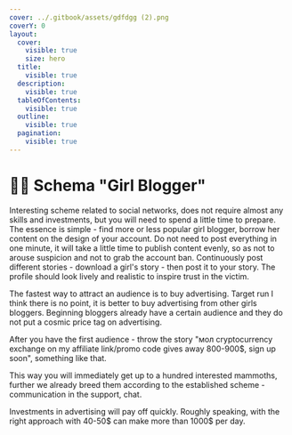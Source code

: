 ```yaml
---
cover: ../.gitbook/assets/gdfdgg (2).png
coverY: 0
layout:
  cover:
    visible: true
    size: hero
  title:
    visible: true
  description:
    visible: true
  tableOfContents:
    visible: true
  outline:
    visible: true
  pagination:
    visible: true
---
```


# 👩‍🦰 Schema "Girl Blogger"

Interesting scheme related to social networks, does not require almost any skills and investments, but you will need to spend a little time to prepare. The essence is simple - find more or less popular girl blogger, borrow her content on the design of your account. Do not need to post everything in one minute, it will take a little time to publish content evenly, so as not to arouse suspicion and not to grab the account ban. Continuously post different stories - download a girl's story - then post it to your story. The profile should look lively and realistic to inspire trust in the victim.

The fastest way to attract an audience is to buy advertising. Target run I think there is no point, it is better to buy advertising from other girls bloggers. Beginning bloggers already have a certain audience and they do not put a cosmic price tag on advertising.

After you have the first audience - throw the story "мол cryptocurrency exchange on my affiliate link/promo code gives away 800-900$, sign up soon", something like that.

This way you will immediately get up to a hundred interested mammoths, further we already breed them according to the established scheme - communication in the support, chat.

Investments in advertising will pay off quickly. Roughly speaking, with the right approach with 40-50$ can make more than 1000$ per day.
